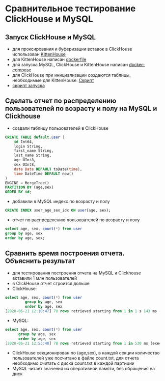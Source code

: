 # Сравнительное тестирование ClickHouse и MySQL

## Запуск ClickHouse и MySQL
- для проксирования и буферизации вставок в ClickHouse использован [KittenHouse](https://github.com/VKCOM/kittenhouse)
- для KittenHouse написан [dockerfile](./kittenhouse/Dockerfile)
- для запуска MySQL, ClickHouse и KittenHouse написан [docker-compose](docker-compose.yml)
- для ClickHouse при инициализации создаются таблицы, необходимые для KittenHouse. [Скрипт](./clickhouse-server/init/init_script.sql)
- [скрипт запуска](./start.sh)

## Сделать отчет по распределению пользователей по возрасту и полу на MySQL и Clickhouse
- создали таблицу пользователей в ClickHouse
```sql
CREATE TABLE default.user (
    id Int64,
    login String,
    first_name String,
    last_name String,
    age UInt8,
    sex UInt8,
    date Date DEFAULT toDate(time),
    time DateTime DEFAULT now()
)
ENGINE = MergeTree()
PARTITION BY (age,sex)
ORDER BY id;
``` 
- добавили в MySQL индекс по возрасту и полу
```sql
CREATE INDEX user_age_sex_idx ON user(age, sex);
```
- отчет по распределению пользователей по возрасту и полу
```sql
select age, sex, count(*) from user
group by age, sex
order by age, sex;
```

## Сравнить время построения отчета. Объяснить результат
- для тестирования построения отчета на MySQL и Clickhouse вставили 1 млн пользователей
- в ClickHouse отчет строится дольше
- ClickHouse:
```sql
select age, sex, count(*) from user
         group by age, sex
         order by age, sex
[2020-06-21 12:10:47] 78 rows retrieved starting from 1 in 1 s 143 ms (execution: 320 ms, fetching: 63 ms)
```
- MySQL:
```sql
select age, sex, count(*) from user
      group by age, sex
      order by age, sex
[2020-06-21 12:53:48] 78 rows retrieved starting from 1 in 530 ms (execution: 470 ms, fetching: 60 ms)
```
- ClickHouse секционирован по (age,sex), в каждой секции количество пользователей уже посчитано в файле count.txt,
для отчета необходимо считать с диска count.txt в каждой партиции
- MySQL читает значения из оперативной памяти, без обращения на диск


